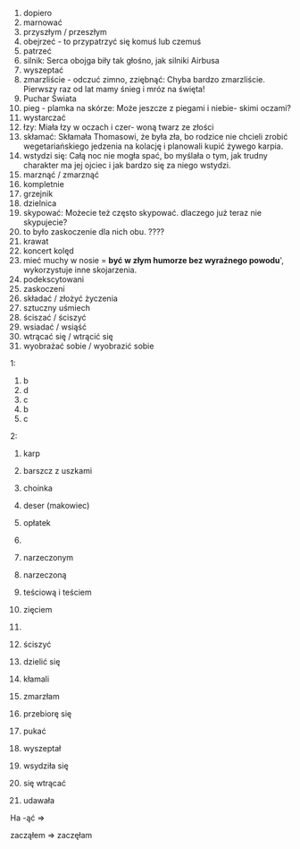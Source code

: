 1. dopiero
2. marnować
3. przyszłym / przeszłym
4. obejrzeć - to przypatrzyć się komuś lub czemuś
5. patrzeć
6. silnik: Serca obojga biły tak głośno, jak silniki Airbusa
7. wyszeptać
8. zmarzliście - odczuć zimno, zziębnąć: Chyba bardzo zmarzliście. Pierwszy raz od lat mamy śnieg i mróz na święta!
9.  Puchar Świata 
10. pieg - plamka na skórze: Może jeszcze z piegami i niebie- skimi oczami?
11. wystarczać
12. łzy: Miała łzy w oczach i czer- woną twarz ze złości
13. skłamać: Skłamała Thomasowi, że była zła, bo rodzice nie chcieli zrobić wegetariańskiego jedzenia na kolację i planowali kupić żywego karpia.
14. wstydzi się: Całą noc nie mogła spać, bo myślała o tym, jak trudny charakter ma jej ojciec i jak bardzo się za niego wstydzi.
15. marznąć / zmarznąć
16. kompletnie
17. grzejnik
18. dzielnica
19. skypować: Możecie też często skypować. dlaczego już teraz nie skypujecie?
20. to było zaskoczenie dla nich obu. ???? 
21. krawat
22. koncert kolęd
23. mieć muchy w nosie = **być w złym humorze bez wyraźnego powodu**', wykorzystuje inne skojarzenia.
24. podekscytowani
25. zaskoczeni
26. składać / złożyć życzenia
27. sztuczny uśmiech
28. ściszać / ściszyć
29. wsiadać / wsiąść
30. wtrącać się / wtrącić się
31. wyobrażać sobie / wyobrazić sobie

1:
1. b
2. d
3. c
4. b
5. c

2:
1. karp
2. barszcz z uszkami
3. choinka
4. deser (makowiec)
5. opłatek

3.
1. narzeczonym
2. narzeczoną 
3. teściową i teściem
4. zięciem

4.
1. ściszyć
2. dzielić się
3. kłamali
4. zmarzłam
5. przebiorę się
6. pukać
7. wyszeptał
8. wsydziła się
9. się wtrącać
10. udawała

На -ąć =>

zacząłem => zaczęłam 